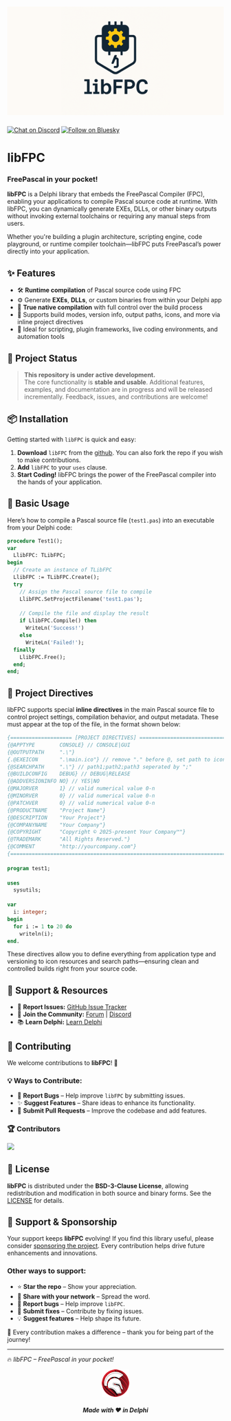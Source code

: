 # ![libFPC](media/libfpc.png)  
[![Chat on Discord](https://img.shields.io/discord/754884471324672040?style=for-the-badge)](https://discord.gg/tPWjMwK) [![Follow on Bluesky](https://img.shields.io/badge/Bluesky-tinyBigGAMES-blue?style=for-the-badge&logo=bluesky)](https://bsky.app/profile/tinybiggames.com)  

# libFPC

### **FreePascal in your pocket!**

**libFPC** is a Delphi library that embeds the FreePascal Compiler (FPC), enabling your applications to compile Pascal source code at runtime. With libFPC, you can dynamically generate EXEs, DLLs, or other binary outputs without invoking external toolchains or requiring any manual steps from users.

Whether you're building a plugin architecture, scripting engine, code playground, or runtime compiler toolchain—libFPC puts FreePascal’s power directly into your application.

## ✨ Features

- 🛠️ **Runtime compilation** of Pascal source code using FPC  
- ⚙️ Generate **EXEs**, **DLLs**, or custom binaries from within your Delphi app  
- 🚀 **True native compilation** with full control over the build process  
- 🔧 Supports build modes, version info, output paths, icons, and more via inline project directives  
- 🧩 Ideal for scripting, plugin frameworks, live coding environments, and automation tools

## 🚧 Project Status

> **This repository is under active development.**  
> The core functionality is **stable and usable**. Additional features, examples, and documentation are in progress and will be released incrementally. Feedback, issues, and contributions are welcome!

## 📦 Installation

Getting started with `libFPC` is quick and easy:

1. **Download** `libFPC` from the [github](https://github.com/tinyBigGAMES/libFPC/archive/refs/heads/main.zip).  You can also fork the repo if you wish to make contributions.
2. **Add** `libFPC` to your `uses` clause.  
3. **Start Coding!** libFPC brings the power of the FreePascal compiler into the hands of your application.

## 🚀 Basic Usage

Here’s how to compile a Pascal source file (`test1.pas`) into an executable from your Delphi code:

```pascal
procedure Test1();
var
  LlibFPC: TLibFPC;
begin
  // Create an instance of TLibFPC
  LlibFPC := TLibFPC.Create();
  try
    // Assign the Pascal source file to compile
    LlibFPC.SetProjectFilename('test1.pas');

    // Compile the file and display the result
    if LlibFPC.Compile() then
      WriteLn('Success!')
    else
      WriteLn('Failed!');
  finally
    LlibFPC.Free();
  end;
end;
```

## 🧾 Project Directives

libFPC supports special **inline directives** in the main Pascal source file to control project settings, compilation behavior, and output metadata. These must appear at the top of the file, in the format shown below:

```pascal
{==================== [PROJECT DIRECTIVES] =================================}
{@APPTYPE        CONSOLE} // CONSOLE|GUI
{@OUTPUTPATH     ".\"}
{.@EXEICON       ".\main.ico"} // remove "." before @, set path to icon
{@SEARCHPATH     ".\"} // path1;path2;path3 seperated by ";"
{@BUILDCONFIG    DEBUG} // DEBUG|RELEASE
{@ADDVERSIONINFO NO} // YES|NO
{@MAJORVER       1} // valid numerical value 0-n
{@MINORVER       0} // valid numerical value 0-n
{@PATCHVER       0} // valid numerical value 0-n
{@PRODUCTNAME    "Project Name"}
{@DESCRIPTION    "Your Project"}
{@COMPANYNAME    "Your Company"}
{@COPYRIGHT      "Copyright © 2025-present Your Company™"}
{@TRADEMARK      "All Rights Reserved."}
{@COMMENT        "http://yourcompany.com"}
{===========================================================================}

program test1;

uses
  sysutils;

var
  i: integer;  
begin
  for i := 1 to 20 do
    writeln(i);
end.
```

These directives allow you to define everything from application type and versioning to icon resources and search paths—ensuring clean and controlled builds right from your source code.

## 💬 Support & Resources

- 🐞 **Report Issues:** [GitHub Issue Tracker](https://github.com/tinyBigGAMES/libFPC/issues)  
- 💬 **Join the Community:** [Forum](https://github.com/tinyBigGAMES/libFPC/discussions) | [Discord](https://discord.gg/tPWjMwK)  
- 📚 **Learn Delphi:** [Learn Delphi](https://learndelphi.org)  

## 🤝 Contributing

We welcome contributions to **libFPC**! 🚀  

### 💡 Ways to Contribute:
- 🐛 **Report Bugs** – Help improve `libFPC` by submitting issues.  
- ✨ **Suggest Features** – Share ideas to enhance its functionality.  
- 🔧 **Submit Pull Requests** – Improve the codebase and add features.  

### 🏆 Contributors

<a href="https://github.com/tinyBigGAMES/libFPC/graphs/contributors">
  <img src="https://contrib.rocks/image?repo=tinyBigGAMES/libFPC&max=250&columns=10&anon=1" />
</a>

## 📜 License

**libFPC** is distributed under the **BSD-3-Clause License**, allowing redistribution and modification in both source and binary forms. 
See the [LICENSE](https://github.com/tinyBigGAMES/libFPC?tab=BSD-3-Clause-1-ov-file#BSD-3-Clause-1-ov-file) for details.

## 💖 Support & Sponsorship

Your support keeps **libFPC** evolving! If you find this library useful, please consider [sponsoring the project](https://github.com/sponsors/tinyBigGAMES). Every contribution helps drive future enhancements and innovations.

### Other ways to support:
- ⭐ **Star the repo** – Show your appreciation.  
- 📢 **Share with your network** – Spread the word.  
- 🐛 **Report bugs** – Help improve `libFPC`.  
- 🔧 **Submit fixes** – Contribute by fixing issues.  
- 💡 **Suggest features** – Help shape its future.  

🚀 Every contribution makes a difference – thank you for being part of the journey!  
  
---

🔥 *libFPC – FreePascal in your pocket!*

<p align="center">
  <img src="media/delphi.png" alt="Delphi">
</p>
<h5 align="center">Made with ❤️ in Delphi</h5>

